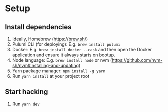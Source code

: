 # Setup

## Install dependencies

1. Ideally, Homebrew (https://brew.sh/)
1. Pulumi CLI (for deploying): E.g. `brew install pulumi`
1. Docker: E.g. `brew install docker --cask` and then open the Docker application and ensure it always starts on bootup.
1. Node language: E.g. `brew install node` or nvm (https://github.com/nvm-sh/nvm#installing-and-updating)
1. Yarn package manager: `npm install -g yarn`
1. Run `yarn install` at your project root

## Start hacking

1. Run `yarn dev`
